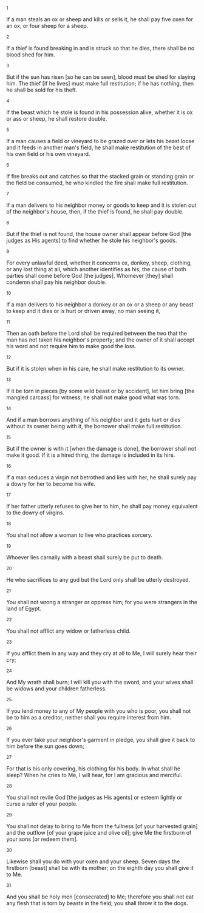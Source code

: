 <sup>1</sup> 

If a man steals an ox or sheep and kills or sells it, he shall pay five oxen for an ox, or four sheep for a sheep. 

<sup>2</sup> 

If a thief is found breaking in and is struck so that he dies, there shall be no blood shed for him. 

<sup>3</sup> 

But if the sun has risen [so he can be seen], blood must be shed for slaying him. The thief [if he lives] must make full restitution; if he has nothing, then he shall be sold for his theft. 

<sup>4</sup> 

If the beast which he stole is found in his possession alive, whether it is ox or ass or sheep, he shall restore double. 

<sup>5</sup> 

If a man causes a field or vineyard to be grazed over or lets his beast loose and it feeds in another man's field, he shall make restitution of the best of his own field or his own vineyard. 

<sup>6</sup> 

If fire breaks out and catches so that the stacked grain or standing grain or the field be consumed, he who kindled the fire shall make full restitution. 

<sup>7</sup> 

If a man delivers to his neighbor money or goods to keep and it is stolen out of the neighbor's house, then, if the thief is found, he shall pay double. 

<sup>8</sup> 

But if the thief is not found, the house owner shall appear before God [the judges as His agents] to find whether he stole his neighbor's goods. 

<sup>9</sup> 

For every unlawful deed, whether it concerns ox, donkey, sheep, clothing, or any lost thing at all, which another identifies as his, the cause of both parties shall come before God [the judges]. Whomever [they] shall condemn shall pay his neighbor double. 

<sup>10</sup> 

If a man delivers to his neighbor a donkey or an ox or a sheep or any beast to keep and it dies or is hurt or driven away, no man seeing it, 

<sup>11</sup> 

Then an oath before the Lord shall be required between the two that the man has not taken his neighbor's property; and the owner of it shall accept his word and not require him to make good the loss. 

<sup>12</sup> 

But if it is stolen when in his care, he shall make restitution to its owner. 

<sup>13</sup> 

If it be torn in pieces [by some wild beast or by accident], let him bring [the mangled carcass] for witness; he shall not make good what was torn. 

<sup>14</sup> 

And if a man borrows anything of his neighbor and it gets hurt or dies without its owner being with it, the borrower shall make full restitution. 

<sup>15</sup> 

But if the owner is with it [when the damage is done], the borrower shall not make it good. If it is a hired thing, the damage is included in its hire. 

<sup>16</sup> 

If a man seduces a virgin not betrothed and lies with her, he shall surely pay a dowry for her to become his wife. 

<sup>17</sup> 

If her father utterly refuses to give her to him, he shall pay money equivalent to the dowry of virgins. 

<sup>18</sup> 

You shall not allow a woman to live who practices sorcery. 

<sup>19</sup> 

Whoever lies carnally with a beast shall surely be put to death. 

<sup>20</sup> 

He who sacrifices to any god but the Lord only shall be utterly destroyed. 

<sup>21</sup> 

You shall not wrong a stranger or oppress him; for you were strangers in the land of Egypt. 

<sup>22</sup> 

You shall not afflict any widow or fatherless child. 

<sup>23</sup> 

If you afflict them in any way and they cry at all to Me, I will surely hear their cry; 

<sup>24</sup> 

And My wrath shall burn; I will kill you with the sword, and your wives shall be widows and your children fatherless. 

<sup>25</sup> 

If you lend money to any of My people with you who is poor, you shall not be to him as a creditor, neither shall you require interest from him. 

<sup>26</sup> 

If you ever take your neighbor's garment in pledge, you shall give it back to him before the sun goes down; 

<sup>27</sup> 

For that is his only covering, his clothing for his body. In what shall he sleep? When he cries to Me, I will hear, for I am gracious and merciful. 

<sup>28</sup> 

You shall not revile God [the judges as His agents] or esteem lightly or curse a ruler of your people. 

<sup>29</sup> 

You shall not delay to bring to Me from the fullness [of your harvested grain] and the outflow [of your grape juice and olive oil]; give Me the firstborn of your sons [or redeem them]. 

<sup>30</sup> 

Likewise shall you do with your oxen and your sheep. Seven days the firstborn [beast] shall be with its mother; on the eighth day you shall give it to Me. 

<sup>31</sup> 

And you shall be holy men [consecrated] to Me; therefore you shall not eat any flesh that is torn by beasts in the field; you shall throw it to the dogs.